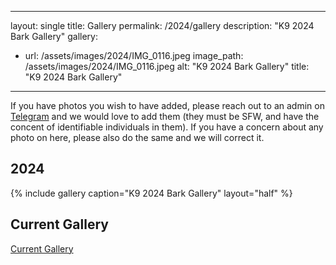  ---
layout: single
title: Gallery
permalink: /2024/gallery
description: "K9 2024 Bark Gallery"
gallery:
  - url: /assets/images/2024/IMG_0116.jpeg
    image_path: /assets/images/2024/IMG_0116.jpeg
    alt: "K9 2024 Bark Gallery"
    title: "K9 2024 Bark Gallery"
---

If you have photos you wish to have added, please reach out to an admin on [Telegram](/telegram) and we would love to add them (they must be SFW, and have the concent of identifiable individuals in them). If you have a concern about any photo on here, please also do the same and we will correct it.

## 2024
{% include gallery caption="K9 2024 Bark Gallery" layout="half" %}

## Current Gallery

[Current Gallery](/gallery)
